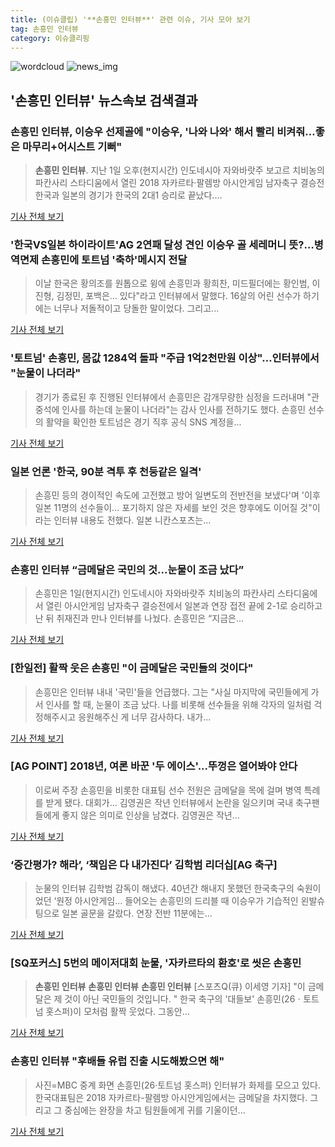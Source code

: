 ```yaml
---
title: (이슈클립) '**손흥민 인터뷰**' 관련 이슈, 기사 모아 보기
tag: 손흥민 인터뷰
category: 이슈클리핑
---
```

![wordcloud](https://s3.ap-northeast-2.amazonaws.com/lyrics101-wordcloud/2018-09-02-1535843201.png)
![news_img](https://user-images.githubusercontent.com/42597476/44507050-1206f400-a6e4-11e8-8d98-7ffbfebb353f.png)
## **'**손흥민 인터뷰**'** 뉴스속보 검색결과
### **손흥민 인터뷰**, 이승우 선제골에 "이승우, '나와 나와' 해서 빨리 비켜줘…좋은 마무리+어시스트 기뻐"

>**손흥민 인터뷰**. 지난 1일 오후(현지시간) 인도네시아 자와바랏주 보고르 치비농의 파칸사리 스타디움에서 열린 2018 자카르타·팔렘방 아시안게임 남자축구 결승전 한국과 일본의 경기가 한국의 2대1 승리로 끝났다....

<a href="http://www.kyeongin.com/main/view.php?key=20180902000717416" target="_blank">기사 전체 보기</a>

### '한국VS일본 하이라이트'AG 2연패 달성 견인 이승우 골 세레머니 뜻?…병역면제 손흥민에 토트넘 '축하'메시지 전달

>이날 한국은 황의조를 원톱으로 윙에 손흥민과 황희찬, 미드필더에는 황인범, 이진형, 김정민, 포백은... 있다"라고 인터뷰에서 말했다. 16살의 어린 선수가 하기에는 너무나 저돌적이고 당돌한 말이었다. 그리고...

<a href="http://www.insightkorea.co.kr//news/articleView.html?idxno=30359" target="_blank">기사 전체 보기</a>

### '토트넘' 손흥민, 몸값 1284억 돌파 "주급 1억2천만원 이상"…인터뷰에서 "눈물이 나더라"

>경기가 종료된 후 진행된 인터뷰에서 손흥민은 감개무량한 심정을 드러내며 "관중석에 인사를 하는데 눈물이 나더라"는 감사 인사를 전하기도 했다. 손흥민 선수의 활약을 확인한 토트넘은 경기 직후 공식 SNS 계정을...

<a href="http://www.newstown.co.kr/news/articleView.html?idxno=338857" target="_blank">기사 전체 보기</a>

### 일본 언론 '한국, 90분 격투 후 천둥같은 일격'

>손흥민 등의 경이적인 속도에 고전했고 방어 일변도의 전반전을 보냈다'며 '이후 일본 11명의 선수들이... 포기하지 않은 자세를 보인 것은 향후에도 이어질 것"이라는 인터뷰 내용도 전했다. 일본 니칸스포츠는...

<a href="http://www.mydaily.co.kr/new_yk/html/read.php?newsid=201809020741381549&ext=na" target="_blank">기사 전체 보기</a>

### **손흥민 인터뷰** “금메달은 국민의 것...눈물이 조금 났다”

>손흥민은 1일(현지시간) 인도네시아 자와바랏주 치비농의 파칸사리 스타디움에서 열린 아시안게임 남자축구 결승전에서 일본과 연장 접전 끝에 2-1로 승리하고 난 뒤 취재진과 만나 인터뷰를 나눴다. 손흥민은 “지금은...

<a href="http://www.kookje.co.kr/news2011/asp/newsbody.asp?code=0600&key=20180902.99099000175" target="_blank">기사 전체 보기</a>

### [한일전] 활짝 웃은 손흥민 "이 금메달은 국민들의 것이다"

>손흥민은 인터뷰 내내 '국민'들을 언급했다. 그는 "사실 마지막에 국민들에게 가서 인사를 할 때, 눈물이 조금 났다. 나를 비롯해 선수들을 위해 각자의 일처럼 걱정해주시고 응원해주신 게 너무 감사하다. 내가...

<a href="http://sports.chosun.com/news/ntype.htm?id=201809020100009090000578&servicedate=20180902" target="_blank">기사 전체 보기</a>

### [AG POINT] 2018년, 여론 바꾼 '두 에이스'...뚜껑은 열어봐야 안다

>이로써 주장 손흥민을 비롯한 대표팀 선수 전원은 금메달을 목에 걸며 병역 특례를 받게 됐다. 대회가... 김영권은 작년 인터뷰에서 논란을 일으키며 국내 축구팬들에게 좋지 않은 의미로 인상을 남겼다. 김영권은 작년...

<a href="http://www.interfootball.co.kr/news/articleView.html?idxno=237695" target="_blank">기사 전체 보기</a>

### ‘중간평가? 해라’, ‘책임은 다 내가진다’ 김학범 리더십[AG 축구]

>눈물의 인터뷰 김학범 감독이 해냈다. 40년간 해내지 못했던 한국축구의 숙원이었던 ‘원정 아시안게임... 들어오는 손흥민의 드리블 때 이승우가 기습적인 왼발슈팅으로 일본 골문을 갈랐다. 연장 전반 11분에는...

<a href="http://sports.hankooki.com/lpage/soccer/201809/sp2018090205001598040.htm" target="_blank">기사 전체 보기</a>

### [SQ포커스] 5번의 메이저대회 눈물, '자카르타의 환호'로 씻은 손흥민

>**손흥민 인터뷰** **손흥민 인터뷰** **손흥민 인터뷰** [스포츠Q(큐) 이세영 기자] "이 금메달은 제 것이 아닌 국민들의 것입니다. " 한국 축구의 '대들보' 손흥민(26ㆍ토트넘 홋스퍼)이 모처럼 활짝 웃었다.  그동안...

<a href="http://www.sportsq.co.kr/news/articleView.html?idxno=301064" target="_blank">기사 전체 보기</a>

### **손흥민 인터뷰** "후배들 유럽 진출 시도해봤으면 해"

>사진=MBC 중계 화면 손흥민(26·토트넘 홋스퍼) 인터뷰가 화제를 모으고 있다. 한국대표팀은 2018 자카르타-팔렘방 아시안게임에서는 금메달을 차지했다. 그리고 그 중심에는 완장을 차고 팀원들에게 귀를 기울이던...

<a href="http://www.nextdaily.co.kr/news/article.html?id=20180902800011" target="_blank">기사 전체 보기</a>


